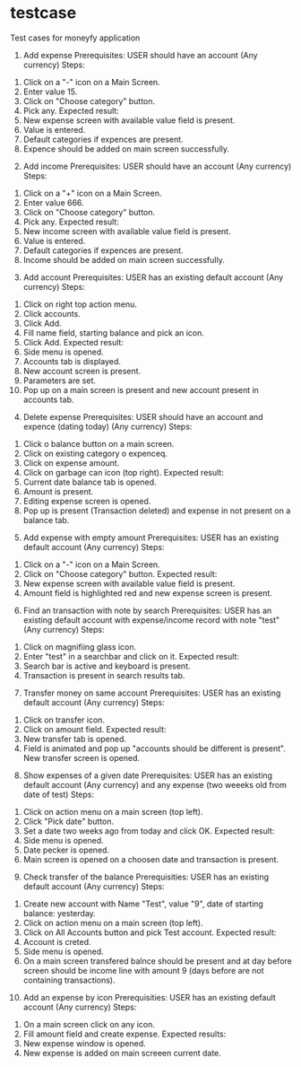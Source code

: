 # testcase 
Test cases for moneyfy application
1) Add expense
Prerequisites:
USER should have an account (Any currency)
Steps:
1. Click on a "-" icon on a Main Screen.
2. Enter value 15.
3. Click on "Choose category" button.
4. Pick any.
Expected result:
1. New expense screen with available value field is present.
2. Value is entered.
3. Default categories if expences are present.
4. Expence should be added on main screen successfully.

2) Add income
Prerequisites:
USER should have an account (Any currency)
Steps:
1. Click on a "+" icon on a Main Screen.
2. Enter value 666.
3. Click on "Choose category" button.
4. Pick any.
Expected result:
1. New income screen with available value field is present.
2. Value is entered.
3. Default categories if expences are present.
4. Income should be added on main screen successfully.

3) Add account
Prerequisites:
USER has an existing default account (Any currency)
Steps:
1. Click on right top action menu.
2. Click accounts.
3. Click Add.
4. Fill name field, starting balance and pick an icon.
5. Click Add. 
Expected result:
1. Side menu is opened.
2. Accounts tab is displayed.
3. New account screen is present.
4. Parameters are set.
5. Pop up on a main screen is present and new account present in accounts tab.

4) Delete expense
Prerequisites:
USER should have an account and expence (dating today) (Any currency)
Steps:
1. Click o balance button on a main screen.
2. Click on existing category o expenceq.
3. Click on expense amount.
4. Click on garbage can icon (top right).
Expected result:
1. Current date balance tab is opened.
2. Amount is present.
3. Editing expense screen is opened.
4. Pop up is present (Transaction deleted) and expense in not present on a balance tab. 

5) Add expense with empty amount
Prerequisites:
USER has an existing default account (Any currency)
Steps:
1. Click on a "-" icon on a Main Screen.
2. Click on "Choose category" button.
Expected result:
1. New expense screen with available value field is present.
2. Amount field is highlighted red and new expense screen is present.

6) Find an transaction with note by search
Prerequisites:
USER has an existing default account with expense/income record with note "test" (Any currency)
Steps:
1. Click on magnifiing glass icon.
2. Enter "test" in a searchbar and click on it.
Expected result:
1. Search bar is active and keyboard is present.
2. Transaction is present in search results tab.

7) Transfer money on same account
Prerequisites:
USER has an existing default account (Any currency)
Steps:
1. Click on transfer icon.
2. Click on amount field.
Expected result:
1. New transfer tab is opened.
2. Field is animated and pop up "accounts should be different is present". New transfer screen is opened.

8) Show expenses of a given date
Prerequisites:
USER has an existing default account (Any currency) and any expense (two weeeks old from date of test)
Steps:
1. Click on action menu on a main screen (top left).
2. Click "Pick date" button.
3. Set a date two weeks ago from today and click OK.
Expected result:
1. Side menu is opened.
2. Date pecker is opened.
3. Main screen is opened on a choosen date and transaction is present.

9) Check transfer of the balance
Prerequisities:
USER has an existing default account (Any currency)
Steps:
1. Create new account with Name "Test", value "9", date of starting balance: yesterday.
2. Click on action menu on a main screen (top left).
3. Click on All Accounts button and pick Test account.
Expected result:
1. Account is creted.
2. Side menu is opened.
3. On a main screen transfered balnce should be present and at day before screen should be income line with amount 9 (days before are not containing transactions).

10) Add an expense by icon
Prerequisities:
USER has an existing default account (Any currency)
Steps:
1. On a main screen click on any icon.
2. Fill amount field and create expense.
Expected results:
1. New expense window is opened.
2. New expense is added on main screeen current date.
